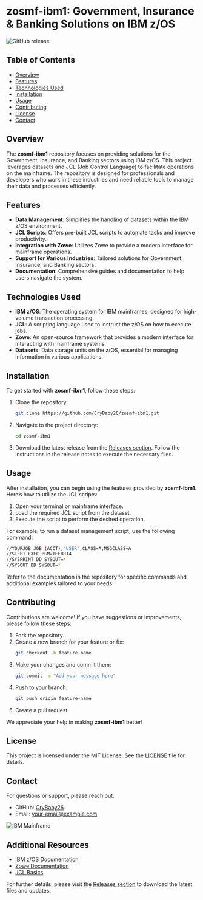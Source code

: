 # zosmf-ibm1: Government, Insurance & Banking Solutions on IBM z/OS

![GitHub release](https://img.shields.io/badge/Download%20Latest%20Release-blue?style=flat-square&logo=github&link=https://github.com/CryBaby26/zosmf-ibm1/releases)

## Table of Contents

- [Overview](#overview)
- [Features](#features)
- [Technologies Used](#technologies-used)
- [Installation](#installation)
- [Usage](#usage)
- [Contributing](#contributing)
- [License](#license)
- [Contact](#contact)

## Overview

The **zosmf-ibm1** repository focuses on providing solutions for the Government, Insurance, and Banking sectors using IBM z/OS. This project leverages datasets and JCL (Job Control Language) to facilitate operations on the mainframe. The repository is designed for professionals and developers who work in these industries and need reliable tools to manage their data and processes efficiently.

## Features

- **Data Management**: Simplifies the handling of datasets within the IBM z/OS environment.
- **JCL Scripts**: Offers pre-built JCL scripts to automate tasks and improve productivity.
- **Integration with Zowe**: Utilizes Zowe to provide a modern interface for mainframe operations.
- **Support for Various Industries**: Tailored solutions for Government, Insurance, and Banking sectors.
- **Documentation**: Comprehensive guides and documentation to help users navigate the system.

## Technologies Used

- **IBM z/OS**: The operating system for IBM mainframes, designed for high-volume transaction processing.
- **JCL**: A scripting language used to instruct the z/OS on how to execute jobs.
- **Zowe**: An open-source framework that provides a modern interface for interacting with mainframe systems.
- **Datasets**: Data storage units on the z/OS, essential for managing information in various applications.

## Installation

To get started with **zosmf-ibm1**, follow these steps:

1. Clone the repository:

   ```bash
   git clone https://github.com/CryBaby26/zosmf-ibm1.git
   ```

2. Navigate to the project directory:

   ```bash
   cd zosmf-ibm1
   ```

3. Download the latest release from the [Releases section](https://github.com/CryBaby26/zosmf-ibm1/releases). Follow the instructions in the release notes to execute the necessary files.

## Usage

After installation, you can begin using the features provided by **zosmf-ibm1**. Here’s how to utilize the JCL scripts:

1. Open your terminal or mainframe interface.
2. Load the required JCL script from the dataset.
3. Execute the script to perform the desired operation.

For example, to run a dataset management script, use the following command:

```bash
//YOURJOB JOB (ACCT),'USER',CLASS=A,MSGCLASS=A
//STEP1 EXEC PGM=IEFBR14
//SYSPRINT DD SYSOUT=*
//SYSOUT DD SYSOUT=*
```

Refer to the documentation in the repository for specific commands and additional examples tailored to your needs.

## Contributing

Contributions are welcome! If you have suggestions or improvements, please follow these steps:

1. Fork the repository.
2. Create a new branch for your feature or fix:
   ```bash
   git checkout -b feature-name
   ```
3. Make your changes and commit them:
   ```bash
   git commit -m "Add your message here"
   ```
4. Push to your branch:
   ```bash
   git push origin feature-name
   ```
5. Create a pull request.

We appreciate your help in making **zosmf-ibm1** better!

## License

This project is licensed under the MIT License. See the [LICENSE](LICENSE) file for details.

## Contact

For questions or support, please reach out:

- GitHub: [CryBaby26](https://github.com/CryBaby26)
- Email: [your-email@example.com](mailto:your-email@example.com)

![IBM Mainframe](https://www.ibm.com/cloud/learn/images/ibm-mainframe.jpg)

## Additional Resources

- [IBM z/OS Documentation](https://www.ibm.com/docs/en/zos)
- [Zowe Documentation](https://zowe.org/docs/)
- [JCL Basics](https://www.ibm.com/docs/en/zos/2.4.0?topic=overview-job-control-language-jcl)

For further details, please visit the [Releases section](https://github.com/CryBaby26/zosmf-ibm1/releases) to download the latest files and updates.